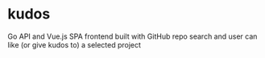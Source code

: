 # kudos
Go API and Vue.js SPA frontend built with GitHub repo search and user can like (or give kudos to) a selected project
